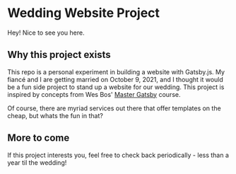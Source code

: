 # Wedding Website Project
Hey! Nice to see you here.

## Why this project exists
This repo is a personal experiment in building a website with Gatsby.js. My fiancé and I are getting married on October 9, 2021, and I thought it would be a fun side project to stand up a website for our wedding. This project is inspired by concepts from Wes Bos' [Master Gatsby](https://mastergatsby.com) course.

Of course, there are myriad services out there that offer templates on the cheap, but whats the fun in that?

## More to come
If this project interests you, feel free to check back periodically - less than a year til the wedding!